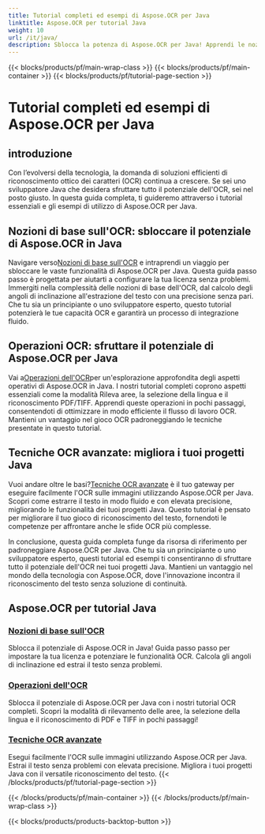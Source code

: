 ```yaml
---
title: Tutorial completi ed esempi di Aspose.OCR per Java
linktitle: Aspose.OCR per tutorial Java
weight: 10
url: /it/java/
description: Sblocca la potenza di Aspose.OCR per Java! Apprendi le nozioni di base, le operazioni e le tecniche avanzate dell'OCR. Configura la tua licenza, rileva aree e migliora il riconoscimento del testo senza sforzo.
---
```


{{< blocks/products/pf/main-wrap-class >}}
{{< blocks/products/pf/main-container >}}
{{< blocks/products/pf/tutorial-page-section >}}

# Tutorial completi ed esempi di Aspose.OCR per Java


## introduzione

Con l’evolversi della tecnologia, la domanda di soluzioni efficienti di riconoscimento ottico dei caratteri (OCR) continua a crescere. Se sei uno sviluppatore Java che desidera sfruttare tutto il potenziale dell'OCR, sei nel posto giusto. In questa guida completa, ti guideremo attraverso i tutorial essenziali e gli esempi di utilizzo di Aspose.OCR per Java.

## Nozioni di base sull'OCR: sbloccare il potenziale di Aspose.OCR in Java

 Navigare verso[Nozioni di base sull'OCR](./ocr-basics/) e intraprendi un viaggio per sbloccare le vaste funzionalità di Aspose.OCR per Java. Questa guida passo passo è progettata per aiutarti a configurare la tua licenza senza problemi. Immergiti nella complessità delle nozioni di base dell'OCR, dal calcolo degli angoli di inclinazione all'estrazione del testo con una precisione senza pari. Che tu sia un principiante o uno sviluppatore esperto, questo tutorial potenzierà le tue capacità OCR e garantirà un processo di integrazione fluido.

## Operazioni OCR: sfruttare il potenziale di Aspose.OCR per Java

 Vai a[Operazioni dell'OCR](./ocr-operations/)per un'esplorazione approfondita degli aspetti operativi di Aspose.OCR in Java. I nostri tutorial completi coprono aspetti essenziali come la modalità Rileva aree, la selezione della lingua e il riconoscimento PDF/TIFF. Apprendi queste operazioni in pochi passaggi, consentendoti di ottimizzare in modo efficiente il flusso di lavoro OCR. Mantieni un vantaggio nel gioco OCR padroneggiando le tecniche presentate in questo tutorial.

## Tecniche OCR avanzate: migliora i tuoi progetti Java

 Vuoi andare oltre le basi?[Tecniche OCR avanzate](./advanced-ocr-techniques/) è il tuo gateway per eseguire facilmente l'OCR sulle immagini utilizzando Aspose.OCR per Java. Scopri come estrarre il testo in modo fluido e con elevata precisione, migliorando le funzionalità dei tuoi progetti Java. Questo tutorial è pensato per migliorare il tuo gioco di riconoscimento del testo, fornendoti le competenze per affrontare anche le sfide OCR più complesse.

In conclusione, questa guida completa funge da risorsa di riferimento per padroneggiare Aspose.OCR per Java. Che tu sia un principiante o uno sviluppatore esperto, questi tutorial ed esempi ti consentiranno di sfruttare tutto il potenziale dell'OCR nei tuoi progetti Java. Mantieni un vantaggio nel mondo della tecnologia con Aspose.OCR, dove l'innovazione incontra il riconoscimento del testo senza soluzione di continuità.
## Aspose.OCR per tutorial Java
### [Nozioni di base sull'OCR](./ocr-basics/)
Sblocca il potenziale di Aspose.OCR in Java! Guida passo passo per impostare la tua licenza e potenziare le funzionalità OCR. Calcola gli angoli di inclinazione ed estrai il testo senza problemi.
### [Operazioni dell'OCR](./ocr-operations/)
Sblocca il potenziale di Aspose.OCR per Java con i nostri tutorial OCR completi. Scopri la modalità di rilevamento delle aree, la selezione della lingua e il riconoscimento di PDF e TIFF in pochi passaggi!
### [Tecniche OCR avanzate](./advanced-ocr-techniques/)
Esegui facilmente l'OCR sulle immagini utilizzando Aspose.OCR per Java. Estrai il testo senza problemi con elevata precisione. Migliora i tuoi progetti Java con il versatile riconoscimento del testo.
{{< /blocks/products/pf/tutorial-page-section >}}

{{< /blocks/products/pf/main-container >}}
{{< /blocks/products/pf/main-wrap-class >}}

{{< blocks/products/products-backtop-button >}}
